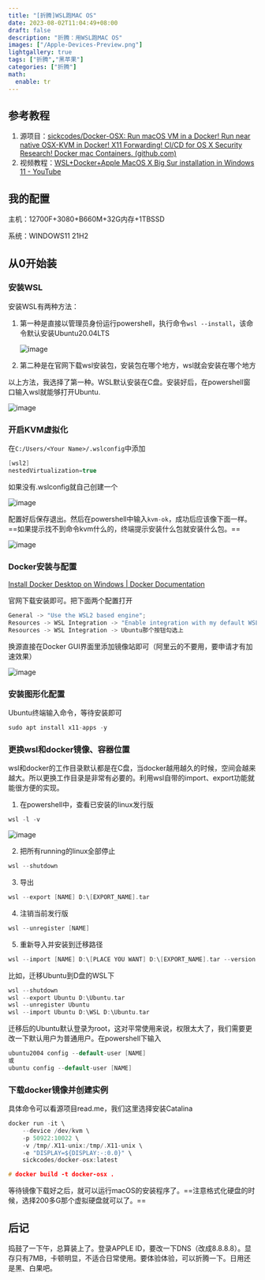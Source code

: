 ```yaml
---
title: "[折腾]WSL跑MAC OS"
date: 2023-08-02T11:04:49+08:00
draft: false
description: "折腾：用WSL跑MAC OS"
images: ["/Apple-Devices-Preview.png"]
lightgallery: true
tags: ["折腾","黑苹果"]
categories: ["折腾"]
math:
  enable: tr
---
```


## 参考教程

1. 源项目：[sickcodes/Docker-OSX: Run macOS VM in a Docker! Run near native OSX-KVM in Docker! X11 Forwarding! CI/CD for OS X Security Research! Docker mac Containers. (github.com)](https://github.com/sickcodes/Docker-OSX#initial-setup)
2. 视频教程：[WSL+Docker+Apple MacOS X Big Sur installation in Windows 11 - YouTube](https://www.youtube.com/watch?v=BxBw16OCQME)

## 我的配置

主机：12700F+3080+B660M+32G内存+1TBSSD

系统：WINDOWS11 21H2

## 从0开始装

### 安装WSL

安装WSL有两种方法：

1. 第一种是直接以管理员身份运行powershell，执行命令`wsl --install`，该命令默认安装Ubuntu20.04LTS

    ![image](/assets/image-20220908092655-y0b3zea.png "右键windows徽标")
2. 第二种是在官网下载wsl安装包，安装包在哪个地方，wsl就会安装在哪个地方

以上方法，我选择了第一种。WSL默认安装在C盘。安装好后，在powershell窗口输入wsl就能够打开Ubuntu.

![image](/assets/image-20220908093249-9pw8zms.png "ubuntu")

### 开启KVM虚拟化

在`C:/Users/<Your Name>/.wslconfig`中添加

```C++
[wsl2]
nestedVirtualization=true
```

如果没有.wslconfig就自己创建一个

![image](/assets/image-20220908093918-nnt9fr6.png ".wslconfig内容")

配置好后保存退出。然后在powershell中输入`kvm-ok`，成功后应该像下面一样。==如果提示找不到命令kvm什么的，终端提示安装什么包就安装什么包。==

![image](/assets/image-20220908094227-uv68q84.png)

### Docker安装与配置

[Install Docker Desktop on Windows | Docker Documentation](https://docs.docker.com/desktop/install/windows-install/)

官网下载安装即可。把下面两个配置打开

```C++
General -> "Use the WSL2 based engine";
Resources -> WSL Integration -> "Enable integration with my default WSL distro",
Resources -> WSL Integration -> Ubuntu那个按钮勾选上
```

换源直接在Docker GUI界面里添加镜像站即可（阿里云的不要用，要申请才有加速效果）

![image](/assets/image-20220908094703-u3yd260.png)

### 安装图形化配置

Ubuntu终端输入命令，等待安装即可

```C++
sudo apt install x11-apps -y
```

### 更换wsl和docker镜像、容器位置

wsl和docker的工作目录默认都是在C盘，当docker越用越久的时候，空间会越来越大。所以更换工作目录是非常有必要的。利用wsl自带的import、export功能就能很方便的实现。

1. 在powershell中，查看已安装的linux发行版

```C
wsl -l -v 
```

![image](/assets/image-20220908095248-04akvu8.png)

2. 把所有running的linux全部停止

```C
wsl --shutdown
```

3. 导出

```C
wsl --export [NAME] D:\[EXPORT_NAME].tar
```

4. 注销当前发行版

```C
wsl --unregister [NAME]
```

5. 重新导入并安装到迁移路径

```C
wsl --import [NAME] D:\[PLACE YOU WANT] D:\[EXPORT_NAME].tar --version 2
```

比如，迁移Ubuntu到D盘的WSL下

```C
wsl --shutdown
wsl --export Ubuntu D:\Ubuntu.tar
wsl --unregister Ubuntu
wsl --import Ubuntu D:\WSL D:\Ubuntu.tar
```

迁移后的Ubuntu默认登录为root，这对平常使用来说，权限太大了，我们需要更改一下默认用户为普通用户。在powershell下输入

```C
ubuntu2004 config --default-user [NAME]
或
ubuntu config --default-user [NAME]
```

### 下载docker镜像并创建实例

具体命令可以看源项目read.me，我们这里选择安装Catalina

```C
docker run -it \
    --device /dev/kvm \
    -p 50922:10022 \
    -v /tmp/.X11-unix:/tmp/.X11-unix \
    -e "DISPLAY=${DISPLAY:-:0.0}" \
    sickcodes/docker-osx:latest

# docker build -t docker-osx .
```

等待镜像下载好之后，就可以运行macOS的安装程序了。==注意格式化硬盘的时候，选择200多G那个虚拟硬盘就可以了。==

## 后记

捣鼓了一下午，总算装上了。登录APPLE ID，要改一下DNS（改成8.8.8.8）。显存只有7MB，卡顿明显，不适合日常使用。要体验体验，可以折腾一下。日用还是黑、白果吧。